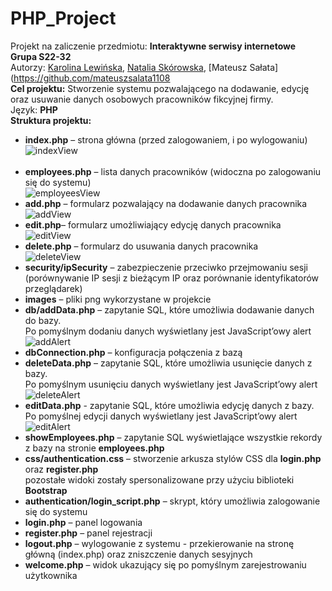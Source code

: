 # PHP_Project
Projekt na zaliczenie przedmiotu: **Interaktywne serwisy internetowe**<br />
**Grupa S22-32**<br />
Autorzy: [Karolina Lewińska](https://github.com/KarolinaLewinska), [Natalia Skórowska](https://github.com/NataliaSkorowska), [Mateusz Sałata](https://github.com/mateuszsalata1108<br />
**Cel projektu:** Stworzenie systemu pozwalającego na dodawanie, edycję oraz usuwanie danych osobowych pracowników fikcyjnej firmy.<br />
Język: **PHP**<br />
**Struktura projektu:**<br />
- **index.php** – strona główna (przed zalogowaniem, i po wylogowaniu)<br />
![indexView](https://github.com/KarolinaLewinska/PHP_Project/blob/main/ReadmeIMG/indexPageView.PNG)<br /><br />
- **employees.php** – lista danych pracowników (widoczna po zalogowaniu się do systemu)<br />
![employeesView](https://github.com/KarolinaLewinska/PHP_Project/blob/main/ReadmeIMG/listView.PNG)<br />
- **add.php** – formularz pozwalający na dodawanie danych pracownika<br />
![addView](https://github.com/KarolinaLewinska/PHP_Project/blob/main/ReadmeIMG/createView.PNG)<br />
- **edit.php**– formularz umożliwiający edycję danych pracownika<br />
![editView](https://github.com/KarolinaLewinska/PHP_Project/blob/main/ReadmeIMG/editView.PNG)<br />
- **delete.php** – formularz do usuwania danych pracownika<br />
![deleteView](https://github.com/KarolinaLewinska/PHP_Project/blob/main/ReadmeIMG/deleteView.PNG)<br />
- **security/ipSecurity** – zabezpieczenie przeciwko przejmowaniu sesji <br />
  (porównywanie IP sesji z bieżącym IP oraz porównanie identyfikatorów przeglądarek)<br />
- **images** – pliki png wykorzystane w projekcie<br />
- **db/addData.php** – zapytanie SQL, które umożliwia dodawanie danych do bazy.<br />
  Po pomyślnym dodaniu danych wyświetlany jest JavaScript’owy alert<br />
  ![addAlert](https://github.com/KarolinaLewinska/PHP_Project/blob/main/ReadmeIMG/addingCom.PNG)<br />
- **dbConnection.php** – konfiguracja połączenia z bazą<br />
- **deleteData.php** – zapytanie SQL, które umożliwia usunięcie danych z bazy.<br /> 
  Po pomyślnym usunięciu danych wyświetlany jest JavaScript’owy alert<br />
  ![deleteAlert](https://github.com/KarolinaLewinska/PHP_Project/blob/main/ReadmeIMG/addingCom.PNG)<br />
- **editData.php** - zapytanie SQL, które umożliwia edycję danych z bazy.<br />
  Po pomyślnej edycji danych wyświetlany jest JavaScript’owy alert<br />
  ![editAlert](https://github.com/KarolinaLewinska/PHP_Project/blob/main/ReadmeIMG/editCom.PNG)<br />
- **showEmployees.php** – zapytanie SQL wyświetlające wszystkie rekordy z bazy na stronie **employees.php**<br />
- **css/authentication.css** – stworzenie arkusza stylów CSS dla **login.php** oraz **register.php**<br />
pozostałe widoki zostały spersonalizowane przy użyciu biblioteki **Bootstrap**<br />
- **authentication/login_script.php** – skrypt, który umożliwia zalogowanie się do systemu<br />
- **login.php** – panel logowania<br />
- **register.php** – panel rejestracji<br />
- **logout.php** – wylogowanie z systemu - przekierowanie na stronę główną (index.php) oraz zniszczenie danych sesyjnych<br />
- **welcome.php** – widok ukazujący się po pomyślnym zarejestrowaniu użytkownika<br />



